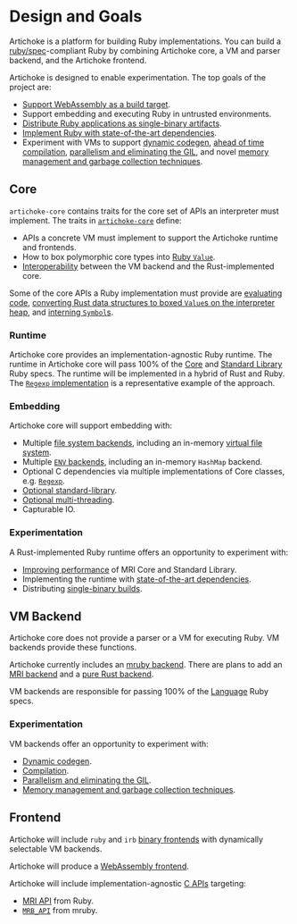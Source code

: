 # Design and Goals

Artichoke is a platform for building Ruby implementations. You can build a
[ruby/spec]-compliant Ruby by combining Artichoke core, a VM and parser backend,
and the Artichoke frontend.

Artichoke is designed to enable experimentation. The top goals of the project
are:

- [Support WebAssembly as a build target][wasm-target].
- Support embedding and executing Ruby in untrusted environments.
- [Distribute Ruby applications as single-binary artifacts][a-single-binary].
- [Implement Ruby with state-of-the-art dependencies][a-deps].
- Experiment with VMs to support [dynamic codegen][a-codegen], [ahead of time
  compilation][a-compiler], [parallelism and eliminating the
  GIL][a-parallelism], and novel [memory management and garbage collection
  techniques][a-memory-management].

## Core

`artichoke-core` contains traits for the core set of APIs an interpreter must
implement. The traits in [`artichoke-core`] define:

- APIs a concrete VM must implement to support the Artichoke runtime and
  frontends.
- How to box polymorphic core types into [Ruby `Value`].
- [Interoperability] between the VM backend and the Rust-implemented core.

Some of the core APIs a Ruby implementation must provide are [evaluating
code][core-eval], [converting Rust data structures to boxed `Value`s on the
interpreter heap][core-converter], and [interning `Symbol`s][core-intern].

### Runtime

Artichoke core provides an implementation-agnostic Ruby runtime. The runtime in
Artichoke core will pass 100% of the [Core][a-ruby-core] and [Standard
Library][a-ruby-stdlib] Ruby specs. The runtime will be implemented in a hybrid
of Rust and Ruby. The [`Regexp` implementation][extn-regexp] is a representative
example of the approach.

### Embedding

Artichoke core will support embedding with:

- Multiple [file system backends], including an in-memory [virtual file system].
- Multiple [`ENV` backends][extn-env], including an in-memory `HashMap` backend.
- Optional C dependencies via multiple implementations of Core classes, e.g.
  [`Regexp`][extn-regexp].
- [Optional standard-library][a-optional-stdlib].
- [Optional multi-threading][a-parallelism].
- Capturable IO.

### Experimentation

A Rust-implemented Ruby runtime offers an opportunity to experiment with:

- [Improving performance][a-performance] of MRI Core and Standard Library.
- Implementing the runtime with [state-of-the-art dependencies][a-deps].
- Distributing [single-binary builds][a-single-binary].

## VM Backend

Artichoke core does not provide a parser or a VM for executing Ruby. VM backends
provide these functions.

Artichoke currently includes an [mruby backend][b-mruby]. There are plans to add
an [MRI backend][b-mri] and a [pure Rust backend][b-artichoke].

VM backends are responsible for passing 100% of the [Language][a-ruby-language]
Ruby specs.

### Experimentation

VM backends offer an opportunity to experiment with:

- [Dynamic codegen][a-codegen].
- [Compilation][a-compiler].
- [Parallelism and eliminating the GIL][a-parallelism].
- [Memory management and garbage collection techniques][a-memory-management].

## Frontend

Artichoke will include `ruby` and `irb` [binary frontends][a-frontend] with
dynamically selectable VM backends.

Artichoke will produce a [WebAssembly frontend][wasm-target].

Artichoke will include implementation-agnostic [C APIs][a-c-api] targeting:

- [MRI API][capi-mri] from Ruby.
- [`MRB_API`][capi-mruby] from mruby.

[ruby/spec]: https://github.com/ruby/spec
[wasm-target]: https://github.com/artichoke/artichoke/labels/O-wasm-unknown
[a-single-binary]: https://github.com/artichoke/artichoke/labels/A-single-binary
[a-deps]: https://github.com/artichoke/artichoke/labels/A-deps
[a-codegen]: https://github.com/artichoke/artichoke/labels/A-codegen
[a-compiler]: https://github.com/artichoke/artichoke/labels/A-compiler
[a-parallelism]: https://github.com/artichoke/artichoke/labels/A-parallelism
[a-memory-management]:
  https://github.com/artichoke/artichoke/labels/A-memory-management
[`artichoke-core`]: https://artichoke.github.io/artichoke/artichoke_core/
[ruby `value`]:
  https://artichoke.github.io/artichoke/artichoke_core/value/trait.Value.html
[interoperability]:
  https://artichoke.github.io/artichoke/artichoke_core/convert/index.html
[core-eval]:
  https://artichoke.github.io/artichoke/artichoke_core/eval/trait.Eval.html
[core-converter]:
  https://artichoke.github.io/artichoke/artichoke_core/convert/trait.ConvertMut.html
[core-intern]:
  https://artichoke.github.io/artichoke/artichoke_core/intern/trait.Intern.html
[a-ruby-core]: https://github.com/artichoke/artichoke/labels/A-ruby-core
[a-ruby-stdlib]: https://github.com/artichoke/artichoke/labels/A-ruby-stdlib
[extn-regexp]: artichoke-backend/src/extn/core/regexp
[file system backends]:
  https://github.com/artichoke/artichoke/labels/A-filesystem
[virtual file system]:
  https://artichoke.github.io/artichoke/artichoke_backend/load_path/index.html
[extn-env]: artichoke-backend/src/extn/core/env
[a-optional-stdlib]:
  https://github.com/artichoke/artichoke/labels/A-optional-stdlib
[a-performance]: https://github.com/artichoke/artichoke/labels/A-performance
[a-frontend]: https://github.com/artichoke/artichoke/labels/A-frontend
[b-mruby]: https://github.com/artichoke/artichoke/labels/B-mruby
[b-mri]: https://github.com/artichoke/artichoke/labels/B-MRI
[b-artichoke]: https://github.com/artichoke/artichoke/labels/B-Artichoke
[a-ruby-language]: https://github.com/artichoke/artichoke/labels/A-ruby-language
[a-c-api]: https://github.com/artichoke/artichoke/labels/A-C-API
[capi-mri]: https://github.com/artichoke/artichoke/labels/CAPI-MRI
[capi-mruby]: https://github.com/artichoke/artichoke/labels/CAPI-mruby
